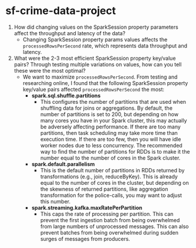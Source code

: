 # sf-crime-data-project

1. How did changing values on the SparkSession property parameters affect the throughput and latency of the data?
	 - Changing SparkSession property params values affects the `processedRowsPerSecond` rate, which represents data throughput and latency.
2. What were the 2-3 most efficient SparkSession property key/value pairs? Through testing multiple variations on values, how can you tell these were the most optimal?
	- We want to maximize `processedRowsPerSecond`. From testing and researching online, I found that the following SparkSession property key/value pairs affected `processedRowsPerSecond` the most:
		- **spark.sql.shuffle.partitions**
			- This configures the number of partitions that are used when shuffling data for joins or aggregations. By default, the number of partitions is set to 200, but depending on how many cores you have in your Spark cluster, this may actually be adversely affecting performance. If there are too many partitions, then task scheduling may take more time than execution time. If there are too few, then you will have idle worker nodes due to less concurrency. The recommended way to find the number of partitions for RDDs is to make it the number equal to the number of cores in the Spark cluster.
		- **spark.default.parallelism**
			- This is the default number of partitions in RDDs returned by transformations  (e.g., join, reduceByKey). This is already equal to the number of cores in the cluster, but depending on the skewness of returned partitions, like aggregation transformation for the police-calls, you may want to adjust this number.
		- **spark.streaming.kafka.maxRatePerPartition**
			- This caps the rate of processing per partition. This can prevent the first ingestion batch from being overwhelmed from large numbers of unprocessed messages. This can also prevent batches from being overwhelmed during sudden surges of messages from producers.
